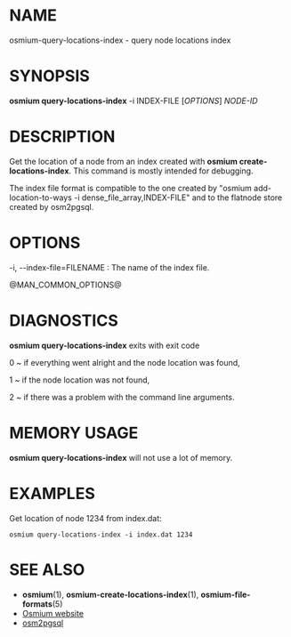 
# NAME

osmium-query-locations-index - query node locations index


# SYNOPSIS

**osmium query-locations-index** -i INDEX-FILE \[*OPTIONS*\] *NODE-ID*


# DESCRIPTION

Get the location of a node from an index created with
**osmium create-locations-index**. This command is mostly intended for
debugging.

The index file format is compatible to the one created by
"osmium add-location-to-ways -i dense_file_array,INDEX-FILE" and to the
flatnode store created by osm2pgsql.


# OPTIONS

-i, \--index-file=FILENAME
:   The name of the index file.

@MAN_COMMON_OPTIONS@

# DIAGNOSTICS

**osmium query-locations-index** exits with exit code

0
  ~ if everything went alright and the node location was found,

1
  ~ if the node location was not found,

2
  ~ if there was a problem with the command line arguments.


# MEMORY USAGE

**osmium query-locations-index** will not use a lot of memory.


# EXAMPLES

Get location of node 1234 from index.dat:

    osmium query-locations-index -i index.dat 1234


# SEE ALSO

* **osmium**(1), **osmium-create-locations-index**(1), **osmium-file-formats**(5)
* [Osmium website](https://osmcode.org/osmium-tool/)
* [osm2pgsql](https://wiki.openstreetmap.org/wiki/Osm2pgsql)

